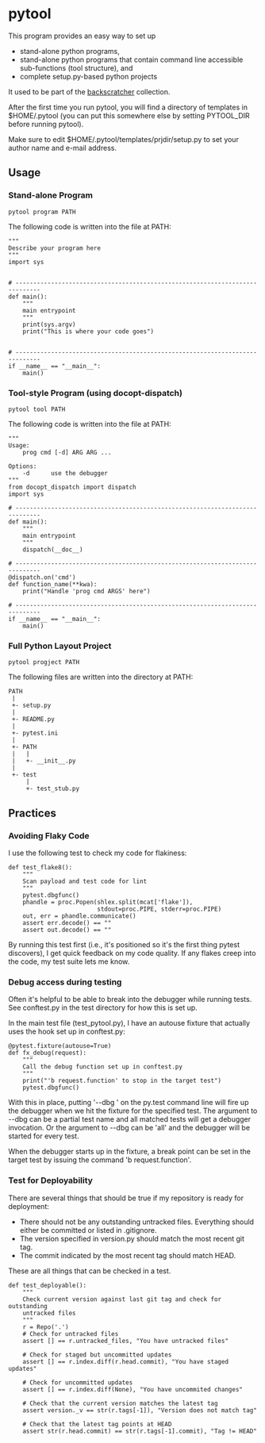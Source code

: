 # pytool

This program provides an easy way to set up

 * stand-alone python programs,
 * stand-alone python programs that contain command line accessible
   sub-functions (tool structure), and
 * complete setup.py-based python projects

It used to be part of the
[backscratcher](https://github.com/tbarron/backscratcher) collection.

After the first time you run pytool, you will find a directory of templates
in $HOME/.pytool (you can put this somewhere else by setting PYTOOL_DIR
before running pytool).

Make sure to edit $HOME/.pytool/templates/prjdir/setup.py to set your
author name and e-mail address.

## Usage

### Stand-alone Program

    pytool program PATH

The following code is written into the file at PATH:

    """
    Describe your program here
    """
    import sys


    # -----------------------------------------------------------------------------
    def main():
        """
        main entrypoint
        """
        print(sys.argv)
        print("This is where your code goes")


    # -----------------------------------------------------------------------------
    if __name__ == "__main__":
        main()

### Tool-style Program (using docopt-dispatch)

    pytool tool PATH

The following code is written into the file at PATH:

    """
    Usage:
        prog cmd [-d] ARG ARG ...

    Options:
        -d      use the debugger
    """
    from docopt_dispatch import dispatch
    import sys

    # -----------------------------------------------------------------------------
    def main():
        """
        main entrypoint
        """
        dispatch(__doc__)

    # -----------------------------------------------------------------------------
    @dispatch.on('cmd')
    def function_name(**kwa):
        print("Handle 'prog cmd ARGS' here")

    # -----------------------------------------------------------------------------
    if __name__ == "__main__":
        main()


### Full Python Layout Project

    pytool progject PATH

The following files are written into the directory at PATH:

    PATH
     |
     +- setup.py
     |
     +- README.py
     |
     +- pytest.ini
     |
     +- PATH
     |   |
     |   +- __init__.py
     |
     +- test
         |
         +- test_stub.py


## Practices

### Avoiding Flaky Code

I use the following test to check my code for flakiness:

    def test_flake8():
        """
        Scan payload and test code for lint
        """
        pytest.dbgfunc()
        phandle = proc.Popen(shlex.split(mcat['flake']),
                             stdout=proc.PIPE, stderr=proc.PIPE)
        out, err = phandle.communicate()
        assert err.decode() == ""
        assert out.decode() == ""

By running this test first (i.e., it's positioned so it's the first thing
pytest discovers), I get quick feedback on my code quality. If any flakes
creep into the code, my test suite lets me know.


### Debug access during testing

Often it's helpful to be able to break into the debugger while running
tests. See conftest.py in the test directory for how this is set up.

In the main test file (test_pytool.py), I have an autouse fixture that
actually uses the hook set up in conftest.py:

    @pytest.fixture(autouse=True)
    def fx_debug(request):
        """
        Call the debug function set up in conftest.py
        """
        print("'b request.function' to stop in the target test")
        pytest.dbgfunc()

With this in place, putting '--dbg <testname>' on the py.test command line
will fire up the debugger when we hit the fixture for the specified test.
The argument to --dbg can be a partial test name and all matched tests will
get a debugger invocation. Or the argument to --dbg can be 'all' and the
debugger will be started for every test.

When the debugger starts up in the fixture, a break point can be set in the
target test by issuing the command 'b request.function'.

### Test for Deployability

There are several things that should be true if my repository is ready for
deployment:

 * There should not be any outstanding untracked files. Everything should
   either be committed or listed in .gitignore.
 * The version specified in version.py should match the most recent git
   tag.
 * The commit indicated by the most recent tag should match HEAD.

These are all things that can be checked in a test.

    def test_deployable():
        """
        Check current version against last git tag and check for outstanding
        untracked files
        """
        r = Repo('.')
        # Check for untracked files
        assert [] == r.untracked_files, "You have untracked files"

        # Check for staged but uncommitted updates
        assert [] == r.index.diff(r.head.commit), "You have staged updates"

        # Check for uncommitted updates
        assert [] == r.index.diff(None), "You have uncommited changes"

        # Check that the current version matches the latest tag
        assert version._v == str(r.tags[-1]), "Version does not match tag"

        # Check that the latest tag points at HEAD
        assert str(r.head.commit) == str(r.tags[-1].commit), "Tag != HEAD"
